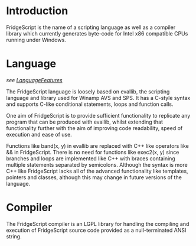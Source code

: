 # Introduction #

FridgeScript is the name of a scripting language as well as a compiler library which currently generates byte-code for Intel x86 compatible CPUs running under Windows.


# Language #
_see [LanguageFeatures](LanguageFeatures.md)_

The FridgeScript language is loosely based on evallib, the scripting language and library used for Winamp AVS and SPS. It has a C-style syntax and supports C-like conditional statements, loops and function calls.

One aim of FridgeScript is to provide sufficient functionality to replicate any program that can be produced with evallib, whilst extending that functionality further with the aim of improving code readability, speed of execution and ease of use.

Functions like band(x, y) in evallib are replaced with C++ like operators like && in FridgeScript. There is no need for functions like exec2(x, y) since branches and loops are implemented like C++ with braces containing multiple statements separated by semicolons. Although the syntax is more C++ like FridgeScript lacks all of the advanced functionality like templates, pointers and classes, although this may change in future versions of the language.


# Compiler #

The FridgeScript compiler is an LGPL library for handling the compiling and execution of FridgeScript source code provided as a null-terminated ANSI string.